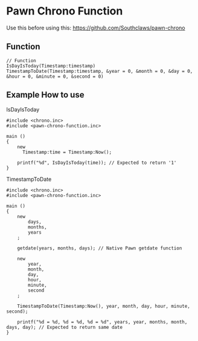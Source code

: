 # Pawn Chrono Function

Use this before using this: https://github.com/Southclaws/pawn-chrono

## Function

```pawn
// Function
IsDayIsToday(Timestamp:timestamp)
TimestampToDate(Timestamp:timestamp, &year = 0, &month = 0, &day = 0, &hour = 0, &minute = 0, &second = 0)
```

## Example How to use

IsDayIsToday

```pawn
#include <chrono.inc>
#include <pawn-chrono-function.inc>

main ()
{
    new
      Timestamp:time = Timestamp:Now();

    printf("%d", IsDayIsToday(time)); // Expected to return '1'
}
````

TimestampToDate

```pawn
#include <chrono.inc>
#include <pawn-chrono-function.inc>

main ()
{
    new 
  		days,
  		months,
  		years
  	;
  
  	getdate(years, months, days); // Native Pawn getdate function
  
  	new 
  		year, 
  		month, 
  		day, 
  		hour, 
  		minute, 
  		second
  	;
  	
  	TimestampToDate(Timestamp:Now(), year, month, day, hour, minute, second);
  
  	printf("%d = %d, %d = %d, %d = %d", years, year, months, month, days, day); // Expected to return same date
}
````
